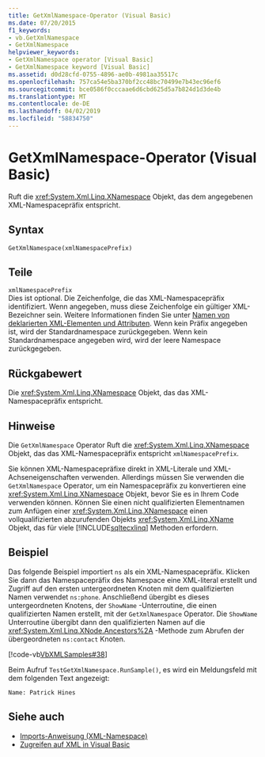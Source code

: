 ```yaml
---
title: GetXmlNamespace-Operator (Visual Basic)
ms.date: 07/20/2015
f1_keywords:
- vb.GetXmlNamespace
- GetXmlNamespace
helpviewer_keywords:
- GetXmlNamespace operator [Visual Basic]
- GetXmlNamespace keyword [Visual Basic]
ms.assetid: d0d28cfd-0755-4896-ae0b-4981aa35517c
ms.openlocfilehash: 757ca54e5ba370bf2cc48bc70499e7b43ec96ef6
ms.sourcegitcommit: bce0586f0cccaae6d6cbd625d5a7b824d1d3de4b
ms.translationtype: MT
ms.contentlocale: de-DE
ms.lasthandoff: 04/02/2019
ms.locfileid: "58834750"
---
```

# <a name="getxmlnamespace-operator-visual-basic"></a>GetXmlNamespace-Operator (Visual Basic)
Ruft die <xref:System.Xml.Linq.XNamespace> Objekt, das dem angegebenen XML-Namespacepräfix entspricht.  
  
## <a name="syntax"></a>Syntax  
  
```  
GetXmlNamespace(xmlNamespacePrefix)  
```  
  
## <a name="parts"></a>Teile  
 `xmlNamespacePrefix`  
 Dies ist optional. Die Zeichenfolge, die das XML-Namespacepräfix identifiziert. Wenn angegeben, muss diese Zeichenfolge ein gültiger XML-Bezeichner sein. Weitere Informationen finden Sie unter [Namen von deklarierten XML-Elementen und Attributen](../../../visual-basic/programming-guide/language-features/xml/names-of-declared-xml-elements-and-attributes.md). Wenn kein Präfix angegeben ist, wird der Standardnamespace zurückgegeben. Wenn kein Standardnamespace angegeben wird, wird der leere Namespace zurückgegeben.  
  
## <a name="return-value"></a>Rückgabewert  
 Die <xref:System.Xml.Linq.XNamespace> Objekt, das das XML-Namespacepräfix entspricht.  
  
## <a name="remarks"></a>Hinweise  
 Die `GetXmlNamespace` Operator Ruft die <xref:System.Xml.Linq.XNamespace> Objekt, das das XML-Namespacepräfix entspricht `xmlNamespacePrefix`.  
  
 Sie können XML-Namespacepräfixe direkt in XML-Literale und XML-Achseneigenschaften verwenden. Allerdings müssen Sie verwenden die `GetXmlNamespace` Operator, um ein Namespacepräfix zu konvertieren eine <xref:System.Xml.Linq.XNamespace> Objekt, bevor Sie es in Ihrem Code verwenden können. Können Sie einen nicht qualifizierten Elementnamen zum Anfügen einer <xref:System.Xml.Linq.XNamespace> einen vollqualifizierten abzurufenden Objekts <xref:System.Xml.Linq.XName> Objekt, das für viele [!INCLUDE[sqltecxlinq](~/includes/sqltecxlinq-md.md)] Methoden erfordern.  
  
## <a name="example"></a>Beispiel  
 Das folgende Beispiel importiert `ns` als ein XML-Namespacepräfix. Klicken Sie dann das Namespacepräfix des Namespace eine XML-literal erstellt und Zugriff auf den ersten untergeordneten Knoten mit dem qualifizierten Namen verwendet `ns:phone`. Anschließend übergibt es dieses untergeordneten Knotens, der `ShowName` -Unterroutine, die einen qualifizierten Namen erstellt, mit der `GetXmlNamespace` Operator. Die `ShowName` Unterroutine übergibt dann den qualifizierten Namen auf die <xref:System.Xml.Linq.XNode.Ancestors%2A> -Methode zum Abrufen der übergeordneten `ns:contact` Knoten.  
  
 [!code-vb[VbXMLSamples#38](~/samples/snippets/visualbasic/VS_Snippets_VBCSharp/VbXMLSamples/VB/GetXmlNamespace.vb#38)]  
  
 Beim Aufruf `TestGetXmlNamespace.RunSample()`, es wird ein Meldungsfeld mit dem folgenden Text angezeigt:  
  
 `Name: Patrick Hines`  
  
## <a name="see-also"></a>Siehe auch

- [Imports-Anweisung (XML-Namespace)](../../../visual-basic/language-reference/statements/imports-statement-xml-namespace.md)
- [Zugreifen auf XML in Visual Basic](../../../visual-basic/programming-guide/language-features/xml/accessing-xml.md)
